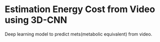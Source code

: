 # Estimation Energy Cost from Video using 3D-CNN
Deep learning model to predict mets(metabolic equivalent) from video. 
